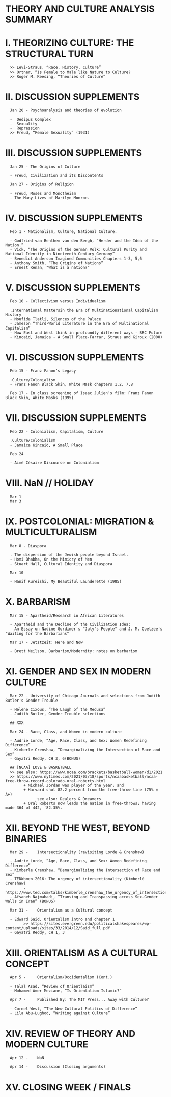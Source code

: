 # THEORY AND CULTURE ANALYSIS SUMMARY

# I.        THEORIZING CULTURE: THE STRUCTURAL TURN
      >> Levi-Straus, “Race, History, Culture”
      >> Ortner, “Is Female to Male like Nature to Culture?
      >> Roger M. Keesing, “Theories of Culture”

# II.       DISCUSSION SUPPLEMENTS
      Jan 20 - Psychoanalysis and theories of evolution
      
      -  Oedipus Complex
      -  Sexuality 
      -  Repression
      >> Freud, “Female Sexuality” (1931)

# III.      DISCUSSION SUPPLEMENTS
      Jan 25 - The Origins of Culture
      
      - Freud, Civilization and its Discontents

      Jan 27 - Origins of Religion
      
      - Freud, Moses and Monotheism
      - The Many Lives of Marilyn Monroe.
          
# IV.       DISCUSSION SUPPLEMENTS
      Feb 1 - Nationalism, Culture, National Culture.
      
      - Godfried van Benthem van den Bergh, “Herder and the Idea of the Nation.”
      - Vick, “The Origins of the German Volk: Cultural Purity and National Identity in Nineteenth-Century Germany”
      - Benedict Anderson Imagined Communities Chapters 1-3, 5,6
      - Anthony Smith, “The Origins of Nations”
      - Ernest Renan, "What is a nation?"
 
# V.        DISCUSSION SUPPLEMENTS
    
      Feb 10 - Collectivism versus Individualism
      
      .International Mattersin the Era of Multinationational Capitalism History
      - Moufida Tlatli, Silences of the Palace
      - Jameson “Third-World Literature in the Era of Multinational Capitalism”
      - How East and West think in profoundly different ways - BBC Future
      - Kincaid, Jamaica - A Small Place-Farrar, Straus and Giroux (2000)

# VI.       DISCUSSION SUPPLEMENTS

      Feb 15 - Franz Fanon’s Legacy
      
      .Culture/Colonialism
      - Franz Fanon Black Skin, White Mask chapters 1,2, 7,8

      Feb 17 - In class screening of Isaac Julien’s film: Franz Fanon Black Skin, White Masks (1995)
 

# VII.      DISCUSSION SUPPLEMENTS

      Feb 22 - Colonialism, Capitalism, Culture
      
      .Culture/Colonialism
      - Jamaica Kincaid, A Small Place

      Feb 24
      
      - Aimé Césaire Discourse on Colonialism

# VIII.     NaN // HOLIDAY

      Mar 1
      Mar 3
  
# IX.       POSTCOLONIAL: MIGRATION & MULTICULTURALISM
      
      Mar 8 - Diaspora
      
      . The dispersion of the Jewish people beyond Israel.
      - Homi Bhabha, On the Mimicry of Men
      - Stuart Hall, Cultural Identity and Diaspora
      
      Mar 10
      
      - Hanif Kureishi, My Beautiful Launderette (1985)
 
# X.        BARBARISM
 
      Mar 15 - Apartheid/Research in African Literatures
      
      - Apartheid and the Decline of the Civilization Idea:
        An Essay on Nadine Gordimer's "July's People" and J. M. Coetzee's "Waiting for the Barbarians"
      
      Mar 17 - Jetztzeit: Here and Now
      
      - Brett Neilson, Barbarism/Modernity: notes on barbarism
   
# XI.       GENDER AND SEX IN MODERN CULTURE
  
      Mar 22 - University of Chicago Journals and selections from Judith Butler's Gender Trouble
      
      - Hélène Cixous, “The Laugh of the Medusa”
      - Judith Butler, Gender Trouble selections
      
      ## XXX
      
      Mar 24 - Race, Class, and Women in modern culture
      
      - Audrie Lorde, “Age, Race, Class, and Sex: Women Redefining Difference”
      - Kimberle Crenshaw, “Demarginalizing the Intersection of Race and Sex”
      - Gayatri Reddy, CH 3, 6(BONUS)
      
      ## [NCAA] LOVE & BASKETBALL 
      >> see also: https://www.ncaa.com/brackets/basketball-women/d1/2021
      >> https://www.nytimes.com/2021/03/18/sports/ncaabasketball/ncaa-free-throw-record-colorado-oral-roberts.html
            + Michael Jordan was player of the year; and 
            + Harvard shot 82.2 percent from the free-throw line (75% = A+)
                  see also: Dealers & Dreamers
            + Oral Roberts now leads the nation in free-throws; having made 364 of 442, `82.35%.
 
 # XII.     BEYOND THE WEST, BEYOND BINARIES
 
      Mar 29 -    Intersectionality (revisiting Lorde & Crenshaw)
      
      - Audrie Lorde, “Age, Race, Class, and Sex: Women Redefining Difference”
      - Kimberle Crenshaw, “Demarginalizing the Intersection of Race and Sex”
      - TEDWomen 2016: The urgency of intersectionality (Kimberlé Crenshaw)
            - https://www.ted.com/talks/kimberle_crenshaw_the_urgency_of_intersectionality
      - Afsaneh Najmabadi, “Transing and Transpassing across Sex-Gender Walls in Iran” (BONUS)
    
      Mar 31 -    Orientalism as a Cultural concept
      
      - Edward Said, Orientalism intro and chapter 1 
            >> https://sites.evergreen.edu/politicalshakespeares/wp-content/uploads/sites/33/2014/12/Said_full.pdf
      - Gayatri Reddy, CH 1, 3
 
 # XIII.    ORIENTALISM AS A CULTURAL CONCEPT
 
      Apr 5 -     Orientalism/Occidentalism (Cont.)
      
      - Talal Asad, “Review of Orientlaism”
      - Mohamed Amer Meziane, “Is Orientalism Islamic?”

      Apr 7 -     Published By: The MIT Press... Away with Culture? 
      
      - Cornel West, “The New Cultural Politics of Difference”
      - Lila Abu-Lughod, “Writing against Culture”
 
 # XIV.     REVIEW OF THEORY AND MODERN CULTURE
     
      Apr 12 -    NaN
      
      Apr 14 -    Discussion (Closing arguments)
      
 # XV.     CLOSING WEEK / FINALS
